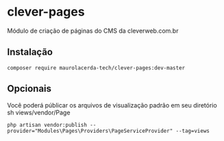 # clever-pages
Módulo de criação de páginas do CMS da cleverweb.com.br

## Instalação
```
composer require maurolacerda-tech/clever-pages:dev-master
```

## Opcionais
Você poderá públicar os arquivos de visualização padrão em seu diretório sh views/vendor/Page

```
php artisan vendor:publish --provider="Modules\Pages\Providers\PageServiceProvider" --tag=views
```

